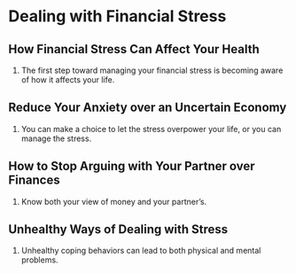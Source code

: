 # Dealing with Financial Stress

## How Financial Stress Can Affect Your Health
1. The first step toward managing your financial stress is becoming aware of how it affects your life.

## Reduce Your Anxiety over an Uncertain Economy
1. You can make a choice to let the stress overpower your life, or you can manage the stress.

## How to Stop Arguing with Your Partner over Finances
1. Know both your view of money and your partner’s.

## Unhealthy Ways of Dealing with Stress
1. Unhealthy coping behaviors can lead to both physical and mental problems.